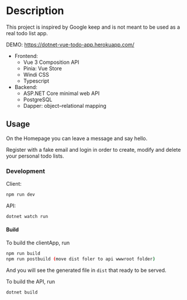 # Description

This project is inspired by Google keep and is not meant to be used as a real todo list app.

DEMO: https://dotnet-vue-todo-app.herokuapp.com/


 - Frontend:
    - Vue 3 Composition API 
    - Pinia: Vue Store 
    - Windi CSS 
    - Typescript 
 - Backend:
    -  ASP.NET Core minimal web API 
    - PostgreSQL
    - Dapper: object–relational mapping 
    
## Usage
On the Homepage you can leave a message and say hello.

Register with a fake email and login in order to create, modify and delete your personal todo lists.
### Development


Client:
```bash
npm run dev
```

API:
```bash
dotnet watch run
```

#### Build

To build the clientApp, run

```bash
npm run build
npm run postbuild (move dist foler to api wwwroot folder)
```

And you will see the generated file in `dist` that ready to be served.

To build the API, run

```bash
dotnet build
```


